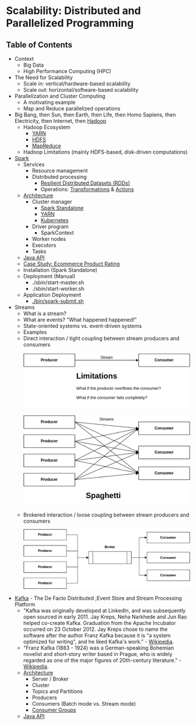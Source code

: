 # Scalability: Distributed and Parallelized Programming
## Table of Contents
- Context
  - Big Data
  - High Performance Computing (HPC)
- The Need for Scalability
  - Scale in: vertical/hardware-based scalability
  - Scale out: horizontal/software-based scalability
- Parallelization and Cluster Computing
  - A motivating example
  - Map and Reduce parallelized operations
- Big Bang, then Sun, then Earth, then Life, then Homo Sapiens, then Electricity, then Internet, then [Hadoop](https://hadoop.apache.org/)
  - Hadoop Ecosystem
    - [YARN](https://hadoop.apache.org/docs/stable/hadoop-yarn/hadoop-yarn-site/YARN.html)
    - [HDFS](https://hadoop.apache.org/docs/r1.2.1/hdfs_design.html)
    - [MapReduce](https://hadoop.apache.org/docs/stable/hadoop-mapreduce-client/hadoop-mapreduce-client-core/MapReduceTutorial.html)
  - Hadoop Limitations (mainly HDFS-based, disk-driven computations)
- [Spark](https://spark.apache.org/docs/latest/index.html)
  - Services
    - Resource management
    - Distributed processing
      - [Resilient Distributed Datasets (RDDs)](https://spark.apache.org/docs/latest/rdd-programming-guide.html#resilient-distributed-datasets-rdds)
      - Operations: [Transformations](https://spark.apache.org/docs/latest/rdd-programming-guide.html#transformations) & [Actions](https://spark.apache.org/docs/latest/rdd-programming-guide.html#actions)
  - [Architecture](https://spark.apache.org/docs/latest/cluster-overview.html)
    - Cluster manager
      - [Spark Standalone](https://spark.apache.org/docs/latest/spark-standalone.html)
      - [YARN](https://hadoop.apache.org/docs/current/hadoop-yarn/hadoop-yarn-site/YARN.html)
      - [Kubernetes](https://kubernetes.io)
    - Driver program
      - SparkContext
    - Worker nodes
    - Executors
    - Tasks
  - [Java API](https://spark.apache.org/docs/latest/api/java/org/apache/spark/api/java/package-summary.html)
  - [Case Study: Ecommerce Product Rating](./case-studies/rating)
  - Installation (Spark Standalone)
  - Deployment (Manual)
    - ./sbin/start-master.sh
    - ./sbin/start-worker.sh
  - Application Deployment
    - [./bin/spark-submit.sh](https://spark.apache.org/docs/latest/submitting-applications.html)
- Streams
  - What is a stream?
  - What are events? "What happened happened!"
  - State-oriented systems vs. event-driven systems
  - Examples
  - Direct interaction / tight coupling between stream producers and consumers
    <p align="center"><img src="./figures/streams-direct.drawio.png"/><p>
    <p align="center"><img src="./figures/streams-direct-spaghetti.png"/><p>
  - Brokered interaction / loose coupling between stream producers and consumers
    <p align="center"><img src="./figures/streams-brokered.png"/><p>
- [Kafka](https://kafka.apache.org/) - The De Facto Distributed ;Event Store and Stream Processing Platform
  - "Kafka was originally developed at LinkedIn, and was subsequently open sourced in early 2011. Jay Kreps, Neha Narkhede and Jun Rao helped co-create Kafka. Graduation from the Apache Incubator occurred on 23 October 2012. Jay Kreps chose to name the software after the author Franz Kafka because it is "a system optimized for writing", and he liked Kafka's work." - [Wikipedia](https://en.wikipedia.org/wiki/Apache_Kafka).
  - "Franz Kafka (1883 - 1924) was a German-speaking Bohemian novelist and short-story writer based in Prague, who is widely regarded as one of the major figures of 20th-century literature." - [Wikipedia](https://en.wikipedia.org/wiki/Franz_Kafka).
  - [Architecture](./figures/Kafka-Cluster.png)
    - Server / Broker
    - Cluster
    - Topics and Partitions
    - Producers
    - Consumers (Batch mode vs. Stream mode)
    - [Consumer Groups](./figures/Kafka-Cluster-Consumer-Group.png)
  - [Java API](https://kafka.apache.org/10/javadoc/overview-summary.html)
